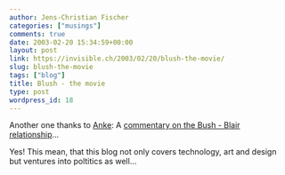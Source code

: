 ```yaml
---
author: Jens-Christian Fischer
categories: ["musings"]
comments: true
date: 2003-02-20 15:34:59+00:00
layout: post
link: https://invisible.ch/2003/02/20/blush-the-movie/
slug: blush-the-movie
tags: ["blog"]
title: Blush - the movie
type: post
wordpress_id: 18
---
```


Another one thanks to [Anke](https://www.ankegroener.de): A [commentary on the Bush - Blair relationship](https://www.dagbladet.no/download/readmylips_blush.mov)... 

Yes! This mean, that this blog not only covers technology, art and design but ventures into poltitics as well...
